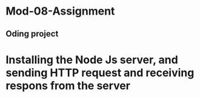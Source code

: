 # Mod-08-Assignment
## Oding project
# Installing the Node Js server, and sending HTTP request and receiving respons from the server
